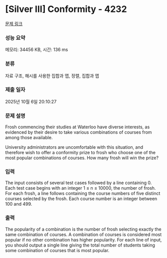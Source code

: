 # [Silver III] Conformity - 4232 

[문제 링크](https://www.acmicpc.net/problem/4232) 

### 성능 요약

메모리: 34456 KB, 시간: 136 ms

### 분류

자료 구조, 해시를 사용한 집합과 맵, 정렬, 집합과 맵

### 제출 일자

2025년 10월 6일 20:10:27

### 문제 설명

<p>Frosh commencing their studies at Waterloo have diverse interests, as evidenced by their desire to take various combinations of courses from among those available.</p>

<p>University administrators are uncomfortable with this situation, and therefore wish to offer a conformity prize to frosh who choose one of the most popular combinations of courses. How many frosh will win the prize?</p>

### 입력 

 <p>The input consists of several test cases followed by a line containing 0. Each test case begins with an integer 1 ≤ n ≤ 10000, the number of frosh. For each frosh, a line follows containing the course numbers of five distinct courses selected by the frosh. Each course number is an integer between 100 and 499.</p>

### 출력 

 <p>The popularity of a combination is the number of frosh selecting exactly the same combination of courses. A combination of courses is considered most popular if no other combination has higher popularity. For each line of input, you should output a single line giving the total number of students taking some combination of courses that is most popular.</p>

